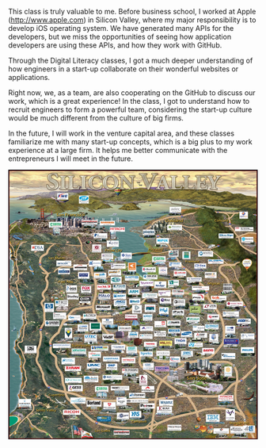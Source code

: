 This class is truly valuable to me. Before business school, I worked at Apple (http://www.apple.com) in Silicon Valley, where my major responsibility is to develop iOS operating system. We have generated many APIs for the developers, but we miss the opportunities of seeing how application developers are using these APIs, and how they work with GitHub.  

Through the Digital Literacy classes, I got a much deeper understanding of how engineers in a start-up collaborate on their wonderful websites or applications. 

Right now, we, as a team, are also cooperating on the GitHub to discuss our work, which is a great experience! In the class, I got to understand how to recruit engineers to form a powerful team, considering the start-up culture would be much different from the culture of big firms. 

In the future, I will work in the venture capital area, and these classes familiarize me with many start-up concepts, which is a big plus to my work experience at a large firm. It helps me better communicate with the entrepreneurs I will meet in the future.

![Image of Silicon Valley](https://github.com/arthurh123/lessonslearned/blob/master/siliconvalley-map1.jpg)
